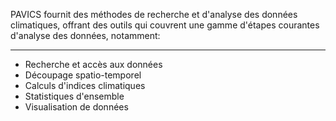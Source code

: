 PAVICS fournit des méthodes de recherche et d'analyse des données climatiques, 
offrant des outils qui couvrent une gamme d'étapes courantes d'analyse des données, 
notamment:
___
* Recherche et accès aux données
* Découpage spatio-temporel
* Calculs d'indices climatiques
* Statistiques d'ensemble
* Visualisation de données
